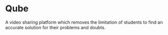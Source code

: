 # Qube
A video sharing platform which removes the limitation of students to find an accurate solution for their problems and doubts.
